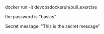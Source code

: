 <!-- commands -->
docker run -it devopsdockeruh/pull_exercise

the password is "basics"

Secret message: "This is the secret message"